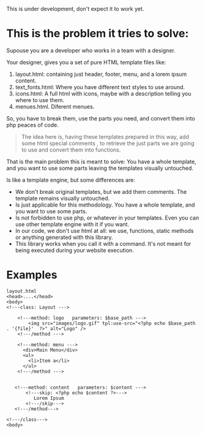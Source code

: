 This is under development, don't expect it to work yet.

This is the problem it tries to solve:
======================================

Supouse you are a developer who works in a team with a designer.

Your designer, gives you a set of pure HTML template files like:
1.   layout.html: containing just header, footer, menu, and a lorem ipsum content.
2.   text_fonts.html: Where you have different text styles to use around.
3.   icons.html: A full html with icons, maybe with a description telling you where to use them.
4.   menues.html. Diferent menues.

So, you have to break them, use the parts you need, and convert them into php peaces of code.

> The idea here is, having these templates prepared in this way, add some html special comments <!--- special tag --->, to retrieve the just parts we are going to use and convert them into functions. 

That is the main problem this is meant to solve: You have a whole template, and you want to use some parts leaving the templates visually untouched.

Is like a template engine, but some differences are:
  + We don't break original templates, but we add them comments. The template remains visually untouched.
  + Is just applicable for this methodology. You have a whole template, and you want to use some parts.
  + Is not forbidden to use php, or whatever in your templates. Even you can use other template engine with it if you want.
  + In our code, we don't use html at all: we use, functions, static methods or anything generated with this library.
  + This library works when you call it with a command. It's not meant for being executed during your website execution.
 

Examples
========

    layout.html
    <head>....</head>
    <body>
    <!---class: Layout --->

	    <!---method: logo   parameters: $base_path --->
		    <img src="images/logo.gif" tpl:use-src="<?php echo $base_path . '{file}'  ?>" alt="Logo" />
        <!---/method --->

	    <!---method: menu --->
          <div>Main Menu</div>
          <ul>
            <li>Item a</li>
          </ul>
        <!---/method --->


       <!---method: content   parameters: $content --->
           <!---skip: <?php echo $content ?>--->
              Lorem Ipsum
           <!---/skip--->
       <!---/method--->

    <!---/class--->
    <body>
    

